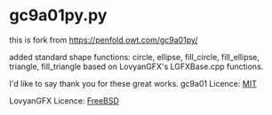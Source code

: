 gc9a01py.py
===========

this is fork from https://penfold.owt.com/gc9a01py/

added standard shape functions: circle, ellipse, fill_circle, fill_ellipse, triangle, fill_triangle based on LovyanGFX's LGFXBase.cpp functions.

I'd like to say thank you for these great works.
gc9a01 Licence:
[MIT](https://github.com/russhughes/gc9a01py/blob/main/LICENSE)
 
LovyanGFX Licence:
[FreeBSD](https://github.com/lovyan03/LovyanGFX/blob/master/license.txt)
